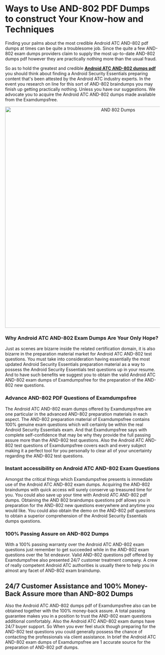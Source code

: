 <h1>Ways to Use AND-802 PDF Dumps to construct Your Know-how and Techniques</h1>
<p>Finding your palms about the most credible Android ATC AND-802 pdf dumps at times can be quite a troublesome job. Since the quite a few AND-802 exam dumps providers claim to supply the most up-to-date AND-802 dumps pdf however they are practically nothing more than the usual fraud.</p>
<p>So as to hold the greatest and credible <strong><a href="https://examdumpsfree.com/AND-802-exam-dumps">Android ATC AND-802 dumps pdf</a></strong> you should think about finding a Android Security Essentials preparing content that's been attested by the Android ATC industry experts. In the event you research on line for this sort of AND-802 braindumps you may finish up getting practically nothing. Unless you have our suggestions. We advocate you to acquire the Android ATC AND-802 dumps made available from the Examdumpsfree.</p>
<p style="text-align: center;"><a href="https://examdumpsfree.com/AND-802-exam-dumps"><img src="https://i.ibb.co/yV3fvNg/Exam-Dumps-Free.png" alt="AND 802 Dumps" width="720" /></a></p>
<h3>Why Android ATC AND-802 Exam Dumps Are Your Only Hope?</h3>
<p>Just as scenes are bizarre inside the related certification domain, it is also bizarre in the preparation material market for Android ATC AND-802 test questions. You must take into consideration having essentially the most updated Android Security Essentials preparation material as a way to possess the Android Security Essentials test questions up in your resume. And to have such benefits we suggest you to obtain the valid Android ATC AND-802 exam dumps of Examdumpsfree for the preparation of the AND-802 new questions.</p>
<h3><strong>Advance AND-802 PDF Questions of Examdumpsfree</strong></h3>
<p>The Android ATC AND-802 exam dumps offered by Examdumpsfree are one particular in the advanced AND-802 preparation materials in each aspect. The AND-802 preparation material of Examdumpsfree contains 100% genuine exam questions which will certainly be within the real Android Security Essentials exam. And that Examdumpsfree says with complete self-confidence that may be why they provide the full passing assure more than the AND-802 test questions. Also the Android ATC AND-802 test questions of Examdumpsfree covers each and every subject making it a perfect tool for you personally to clear all of your uncertainty regarding the AND-802 test questions.</p>
<h3><strong>Instant accessibility on Android ATC AND-802 Exam Questions</strong></h3>
<p>Amongst the critical things which Examdumpsfree presents is immediate use of the Android ATC AND-802 exam dumps. Acquiring the AND-802 braindumps with quick access will surely conserve up treasured time for you. You could also save up your time with Android ATC AND-802 pdf dumps. Obtaining the AND 802 braindumps questions pdf allows you in preparation for the AND-802 new questions everywhere and anytime you would like. You could also obtain the demo on the AND-802 pdf questions to obtain a superior comprehension of the Android Security Essentials dumps questions.</p>
<h3><strong>100% Passing Assure on AND-802 Dumps</strong></h3>
<p>With a 100% passing warranty over the Android ATC AND-802 exam questions just remember to get succeeded while in the AND-802 exam questions over the 1st endeavor. Valid AND-802 questions pdf offered by Examdumpsfree also presented 24/7 customer treatment company. A crew of really competent Android ATC authorities is usually there to help you in almost any facet of AND-802 exam braindump.</p>
<h2><strong>24/7 Customer Assistance and 100% Money-Back Assure more than AND-802 Dumps</strong></h2>
<p>Also the Android ATC AND-802 dumps pdf of Examdumpsfree also can be obtained together with the 100% money-back assure. A total passing guarantee makes you in a position to trust the AND-802 exam questions additional comfortably. Also the Android ATC AND-802 exam dumps have 24/7 buyer support. So When you ever feel stuck though preparing for the AND-802 test questions you could generally possess the chance of contacting the professionals via client assistance. In brief the Android ATC AND-802 exam dumps of Examdumpsfree are 1 accurate source for the preparation of AND-802 pdf dumps.</p>
<h3>&nbsp;</h3>
<h3>&nbsp;</h3>
